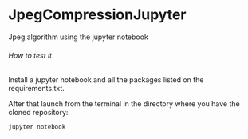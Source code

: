 # JpegCompressionJupyter
Jpeg algorithm using the jupyter notebook

###### How to test it
Install a jupyter notebook and all the packages listed on the requirements.txt.

After that launch from the terminal in the directory where you have the cloned repository:
```
jupyter notebook
```
